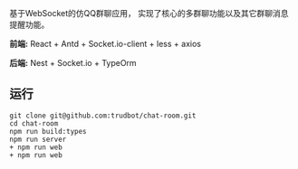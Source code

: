 基于WebSocket的仿QQ群聊应用， 实现了核心的多群聊功能以及其它群聊消息提醒功能。

**前端:** React + Antd + Socket.io-client + less + axios

**后端:** Nest + Socket.io + TypeOrm

## 运行
```shell
git clone git@github.com:trudbot/chat-room.git
cd chat-room
npm run build:types
npm run server
+ npm run web
+ npm run web
```